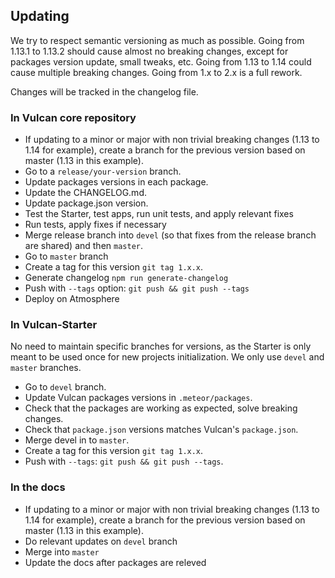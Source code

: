 ## Updating

We try to respect semantic versioning as much as possible. Going from 1.13.1 to 1.13.2 should cause almost no breaking changes, except for packages version update, small tweaks, etc. Going from 1.13 to 1.14 could cause multiple breaking changes. Going from 1.x to 2.x is a full rework. 

Changes will be tracked in the changelog file.


### In Vulcan core repository

- If updating to a minor or major with non trivial breaking changes (1.13 to 1.14 for example), create a branch for the previous version based on master (1.13 in this example).
- Go to a `release/your-version` branch.
- Update packages versions in each package.
- Update the CHANGELOG.md.
- Update package.json version. 
- Test the Starter, test apps, run unit tests, and apply relevant fixes
- Run tests, apply fixes if necessary
- Merge release branch into `devel` (so that fixes from the release branch are shared) and then `master`.
- Go to `master` branch
- Create a tag for this version `git tag 1.x.x`.
- Generate changelog `npm run generate-changelog`
- Push with `--tags` option: `git push && git push --tags`
- Deploy on Atmosphere

### In Vulcan-Starter

No need to maintain specific branches for versions, as the Starter is only meant to be used once for new projects initialization. 
We only use `devel` and `master` branches.

- Go to `devel` branch.
- Update Vulcan packages versions in `.meteor/packages`.
- Check that the packages are working as expected, solve breaking changes.
- Check that `package.json` versions matches Vulcan's `package.json`.
- Merge devel in to  `master`.
- Create a tag for this version `git tag 1.x.x`.
- Push with `--tags`: `git push && git push --tags`.

### In the docs

- If updating to a minor or major with non trivial breaking changes (1.13 to 1.14 for example), create a branch for the previous version based on master (1.13 in this example).
- Do relevant updates on `devel` branch
- Merge into `master`
- Update the docs after packages are releved